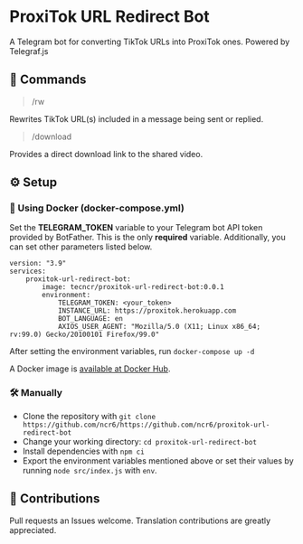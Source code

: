# ProxiTok URL Redirect Bot
A Telegram bot for converting TikTok URLs into ProxiTok ones. Powered by Telegraf.js

## 🤖 Commands

> /rw 

Rewrites TikTok URL(s) included in a message being sent or replied.

> /download

Provides a direct download link to the shared video.


## ⚙️ Setup
### 🐳 Using Docker (docker-compose.yml)
Set the **TELEGRAM_TOKEN** variable to your Telegram bot API token provided by BotFather. This is the only **required** variable. Additionally, you can set other parameters listed below.
```
version: "3.9"
services:
    proxitok-url-redirect-bot:
        image: tecncr/proxitok-url-redirect-bot:0.0.1
        environment:
            TELEGRAM_TOKEN: <your_token>
            INSTANCE_URL: https://proxitok.herokuapp.com
            BOT_LANGUAGE: en
            AXIOS_USER_AGENT: "Mozilla/5.0 (X11; Linux x86_64; rv:99.0) Gecko/20100101 Firefox/99.0"
```
After setting the environment variables, run ``docker-compose up -d``

A Docker image is [available at Docker Hub](https://hub.docker.com/r/tecncr/proxitok-url-redirect-bot).

### 🛠 Manually
- Clone the repository with `git clone https://github.com/ncr6/https://github.com/ncr6/proxitok-url-redirect-bot`
- Change your working directory: `cd proxitok-url-redirect-bot`
- Install dependencies with `npm ci`
- Export the environment variables mentioned above or set their values by running `node src/index.js` with `env`.

## 💜 Contributions
Pull requests an Issues welcome. Translation contributions are greatly appreciated.
